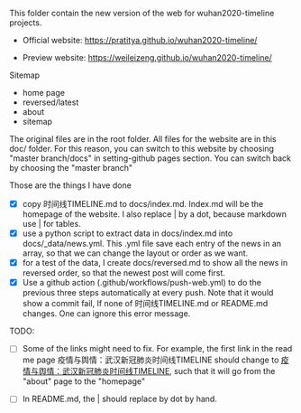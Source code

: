 This folder contain the new version of the web for wuhan2020-timeline projects.

* Official website: https://pratitya.github.io/wuhan2020-timeline/

* Preview website: https://weileizeng.github.io/wuhan2020-timeline/

Sitemap
* home page
* reversed/latest
* about
* sitemap

The original files are in the root folder. All files for the website are in this doc/ folder. For this reason, you can switch to this website by choosing "master branch/docs" in setting-github pages section. You can switch back by choosing the "master branch"

Those are the things I have done
- [x] copy 时间线TIMELINE.md to docs/index.md. Index.md will be the homepage of the website. I also replace | by a dot, because markdown use | for tables.
- [x] use a python script to extract data in docs/index.md into docs/_data/news.yml. This .yml file save each entry of the news in an array, so that we can change the layout or order as we want.
- [x] for a test of the data, I create docs/reversed.md to show all the news in reversed order, so that the newest post will come first.
- [x] Use a github action (.github/workflows/push-web.yml) to do the previous three steps automatically at every push. Note that it would show a commit fail, If none of 时间线TIMELINE.md or README.md changes. One can ignore this error message.

TODO:
- [ ] Some of the links might need to fix. For example, the first link in the read me page 疫情与舆情：武汉新冠肺炎时间线TIMELINE should change to [疫情与舆情：武汉新冠肺炎时间线TIMELINE](index), such that it will go from the "about" page to the "homepage"
- [ ] In README.md, the | should replace by dot by hand.



